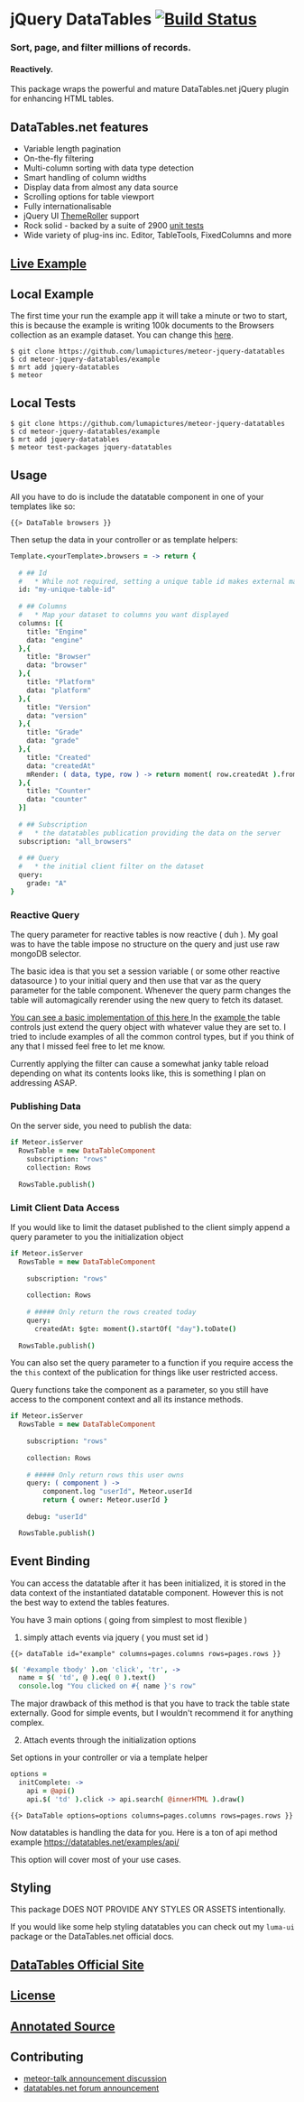 # jQuery DataTables [![Build Status](https://travis-ci.org/LumaPictures/meteor-jquery-datatables.svg?branch=dev)](https://travis-ci.org/LumaPictures/meteor-jquery-datatables)
### Sort, page, and filter millions of records.
#### Reactively.

This package wraps the powerful and mature DataTables.net jQuery plugin for enhancing HTML tables.

## DataTables.net features

* Variable length pagination
* On-the-fly filtering
* Multi-column sorting with data type detection
* Smart handling of column widths
* Display data from almost any data source
* Scrolling options for table viewport
* Fully internationalisable
* jQuery UI [ThemeRoller](http://datatables.net/styling/themes) support
* Rock solid - backed by a suite of 2900 [unit tests](http://datatables.net/development/testing)
* Wide variety of plug-ins inc. Editor, TableTools, FixedColumns and more

## [Live Example](http://jquery-datatables.meteor.com)

## Local Example

The first time your run the example app it will take a minute or two to start, this is because the example is writing
100k documents to the Browsers collection as an example dataset. You can change this [here](https://github.com/LumaPictures/meteor-jquery-datatables/blob/master/example/lib/browsers.coffee).


```
$ git clone https://github.com/lumapictures/meteor-jquery-datatables
$ cd meteor-jquery-datatables/example
$ mrt add jquery-datatables
$ meteor
```

## Local Tests
```
$ git clone https://github.com/lumapictures/meteor-jquery-datatables
$ cd meteor-jquery-datatables/example
$ mrt add jquery-datatables
$ meteor test-packages jquery-datatables
```

## Usage

All you have to do is include the datatable component in one of your templates like so:

`{{> DataTable browsers }}`

Then setup the data in your controller or as template helpers:

```coffeescript
Template.<yourTemplate>.browsers = -> return {
  
  # ## Id
  #   * While not required, setting a unique table id makes external manipulation possible through jquery
  id: "my-unique-table-id"
  
  # ## Columns
  #   * Map your dataset to columns you want displayed
  columns: [{
    title: "Engine"
    data: "engine"
  },{
    title: "Browser"
    data: "browser"
  },{
    title: "Platform"
    data: "platform"
  },{
    title: "Version"
    data: "version"
  },{
    title: "Grade"
    data: "grade"
  },{
    title: "Created"
    data: "createdAt"
    mRender: ( data, type, row ) -> return moment( row.createdAt ).fromNow()
  },{
    title: "Counter"
    data: "counter"
  }]
  
  # ## Subscription
  #   * the datatables publication providing the data on the server
  subscription: "all_browsers"
  
  # ## Query
  #   * the initial client filter on the dataset
  query:
    grade: "A"
}
```

### Reactive Query

The query parameter for reactive tables is now reactive ( duh ). My goal was to have the table impose no structure on the query and just use raw mongoDB selector.

The basic idea is that you set a session variable ( or some other reactive datasource ) to your initial query and then use that var as the query parameter for the table component. Whenever the query parm changes the table will automagically rerender using the new query to fetch its dataset.

[ You can see a basic implementation of this here ](https://github.com/LumaPictures/meteor-jquery-datatables/blob/master/example/client/views/pages/examples/reactiveQuery/reactiveQuery.coffee#L9) In the [ example ](http://jquery-datatables.meteor.com/examples/reactive-query) the table controls just extend the query object with whatever value they are set to. I tried to include examples of all the common control types, but if you think of any that I missed feel free to let me know.

Currently applying the filter can cause a somewhat janky table reload depending on what its contents looks like, this is something I plan on addressing ASAP.

### Publishing Data

On the server side, you need to publish the data:

```coffeescript
if Meteor.isServer
  RowsTable = new DataTableComponent
    subscription: "rows"
    collection: Rows
  
  RowsTable.publish()
```

### Limit Client Data Access

If you would like to limit the dataset published to the client simply append a query parameter to you the initialization object

```coffeescript
if Meteor.isServer
  RowsTable = new DataTableComponent
    
    subscription: "rows"
    
    collection: Rows
    
    # ##### Only return the rows created today
    query:
      createdAt: $gte: moment().startOf( "day").toDate()
  
  RowsTable.publish()
```

You can also set the query parameter to a function if you require access the the `this` context of the publication for things like user restricted access.

Query functions take the component as a parameter, so you still have access to the component context and all its instance methods.

```coffeescript
if Meteor.isServer
  RowsTable = new DataTableComponent
    
    subscription: "rows"
    
    collection: Rows
    
    # ##### Only return rows this user owns
    query: ( component ) ->
        component.log "userId", Meteor.userId
        return { owner: Meteor.userId }
    
    debug: "userId"

  RowsTable.publish()
```


## Event Binding

You can access the datatable after it has been initialized, it is stored in the data context of the instantiated datatable component. However this is not the best way to extend the tables features.

You have 3 main options ( going from simplest to most flexible )

1. simply attach events via jquery ( you must set id )

`{{> dataTable id="example" columns=pages.columns rows=pages.rows }}`

```coffeescript
$( '#example tbody' ).on 'click', 'tr', ->
  name = $( 'td', @ ).eq( 0 ).text()
  console.log "You clicked on #{ name }'s row"
```

The major drawback of this method is that you have to track the table state externally. Good for simple events, but I wouldn't recommend it for anything complex. 

2. Attach events through the initialization options

Set options in your controller or via a template helper

```coffeescript
options =
  initComplete: ->
    api = @api()
    api.$( 'td' ).click -> api.search( @innerHTML ).draw()
```

`{{> DataTable options=options columns=pages.columns rows=pages.rows }}`

Now datatables is handling the data for you. Here is a ton of api method example https://datatables.net/examples/api/

This option will cover most of your use cases.

## Styling

This package DOES NOT PROVIDE ANY STYLES OR ASSETS intentionally.

If you would like some help styling datatables you can check out my `luma-ui` package or the DataTables.net official docs.

## [DataTables Official Site](https://datatables.net/)
## [License](https://github.com/lumapictures/meteor-jquery-datatables/LICENSE.md)
## [Annotated Source](http://lumapictures.github.io/meteor-jquery-datatables)

## Contributing
* [meteor-talk announcement discussion](https://groups.google.com/d/msg/meteor-talk/nhulj4Zh1fU/ju1J1Nq6_eQJ)
* [datatables.net forum announcement](https://datatables.net/forums/discussion/20525/annoucement-reactive-datatables-for-meteorjs)
